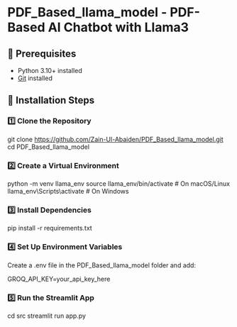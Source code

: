 # PDF_Based_llama_model - PDF-Based AI Chatbot with Llama3

## 📌 Prerequisites
- Python 3.10+ installed
- [Git](https://git-scm.com/downloads) installed

## 🚀 Installation Steps

### 1️⃣ Clone the Repository 

git clone https://github.com/Zain-Ul-Abaiden/PDF_Based_llama_model.git
cd PDF_Based_llama_model

### 2️⃣ Create a Virtual Environment

python -m venv llama_env
source llama_env/bin/activate  # On macOS/Linux
llama_env\Scripts\activate     # On Windows

### 3️⃣ Install Dependencies

pip install -r requirements.txt

### 4️⃣ Set Up Environment Variables

Create a .env file in the PDF_Based_llama_model folder and add:

GROQ_API_KEY=your_api_key_here

### 5️⃣ Run the Streamlit App

cd src
streamlit run app.py